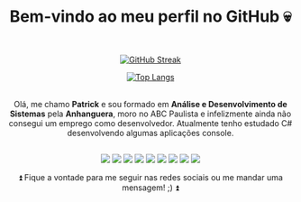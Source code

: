 <div align="center">
  
  <h1>Bem-vindo ao meu perfil no GitHub 💀</h1>
  <p><br></p>

  [![GitHub Streak](http://github-readme-streak-stats.herokuapp.com?user=patrickxfranco&theme=graywhite&hide_border=true&date_format=j%20M%5B%20Y%5D)](https://git.io/streak-stats)
  
  [![Top Langs](https://github-readme-stats.vercel.app/api/top-langs/?username=patrickxfranco&layout=compact&theme=graywhite)](https://github.com/anuraghazra/github-readme-stats)
  
<!--</div>-->

  <p><br>Olá, me chamo <b>Patrick</b> e sou formado em <b>Análise e Desenvolvimento de Sistemas</b> pela <b>Anhanguera</b>, moro no ABC Paulista e infelizmente ainda não consegui um emprego como desenvolvedor. Atualmente tenho estudado C# desenvolvendo algumas aplicações console.</p>
  
  ##
  
<!--<div align="center">-->
  <a href="https://www.youtube.com/channel/UC_907JkN0bADOLCjlIp93hA" target="_blank" rel="noopener noreferrer"><img src="https://img.shields.io/badge/YouTube-FF0000?style=for-the-badge&logo=youtube&logoColor=white" target="_blank" rel="noopener noreferrer"></a>
  <a href="https://www.linkedin.com/in/patrick-franco-b6681514b/" target="_blank" rel="noopener noreferrer"><img src="https://img.shields.io/badge/LinkedIn-0077B5?style=for-the-badge&logo=linkedin&logoColor=white" target="_blank" rel="noopener noreferrer"></a>
    <a href="https://www.facebook.com/patrickxfranco/" target="_blank" rel="noopener noreferrer"><img src="https://img.shields.io/badge/Facebook-1877F2?style=for-the-badge&logo=facebook&logoColor=white" target="_blank" rel="noopener noreferrer"></a>
     <a href="https://www.instagram.com/patrickxfranco/" target="_blank" rel="noopener noreferrer"><img src="https://img.shields.io/badge/Instagram-E4405F?style=for-the-badge&logo=instagram&logoColor=white" target="_blank" rel="noopener noreferrer"></a>
      <a href="https://www.twitch.tv/frankusbr" target="_blank" rel="noopener noreferrer"><img src="https://img.shields.io/badge/Twitch-9146FF?style=for-the-badge&logo=twitch&logoColor=white" target="_blank" rel="noopener noreferrer"></a>
      <a href="https://steamcommunity.com/id/FrankusBR/" target="_blank" rel="noopener noreferrer"><img src="https://img.shields.io/badge/Steam-000000?style=for-the-badge&logo=steam&logoColor=white" target="_blank" rel="noopener noreferrer"></a>
      <a href="https://account.xbox.com/pt-br/profile?gamertag=patrickxfranco" target="_blank" rel="noopener noreferrer"><img src="https://img.shields.io/badge/Xbox-107C10?style=for-the-badge&logo=xbox&logoColor=white" target="_blank" rel="noopener noreferrer"></a>
      <a href="https://open.spotify.com/user/patrickxfranco?si=4cc4b95b47de4ba0" target="_blank" rel="noopener noreferrer"><img src="https://img.shields.io/badge/Spotify-1ED760?&style=for-the-badge&logo=spotify&logoColor=white" target="_blank" rel="noopener noreferrer"></a>
      <a href="mailto:patrickxfranco@gmail.com?subject=GitHub" target="_blank" rel="noopener noreferrer"><img src="https://img.shields.io/badge/Gmail-D14836?style=for-the-badge&logo=gmail&logoColor=white" target="_blank" rel="noopener noreferrer"></a>
  <p>⏫ Fique a vontade para me seguir nas redes sociais ou me mandar uma mensagem! ;) ⏫</p>
  <p> </p>
  <p><br></p>
  
  </div>
